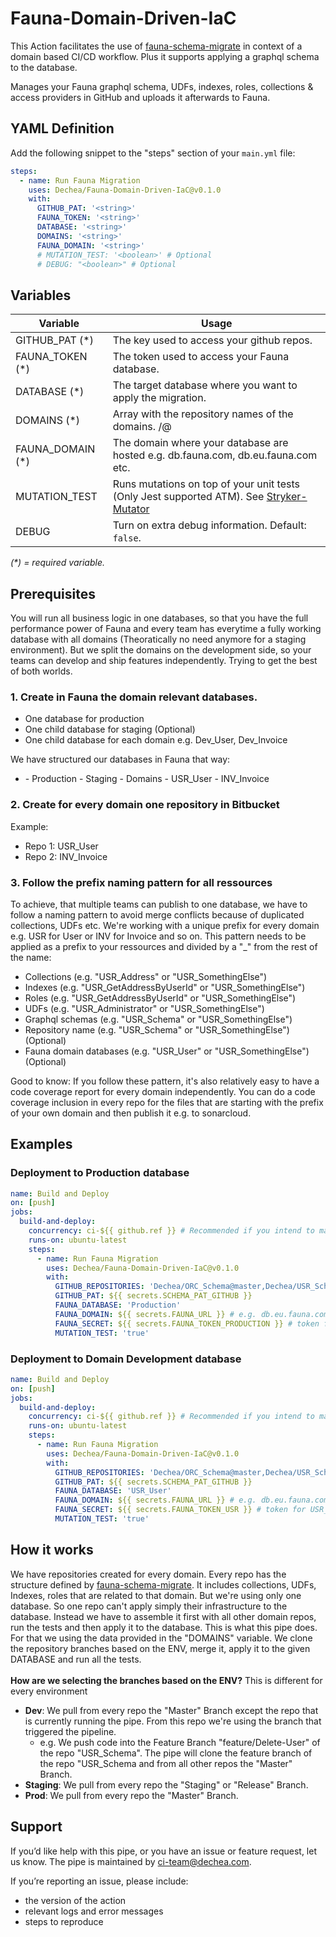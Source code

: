 # Fauna-Domain-Driven-IaC

This Action facilitates the use of [fauna-schema-migrate](https://github.com/fauna-labs/fauna-schema-migrate) in context of a domain based CI/CD workflow. Plus it supports applying a graphql schema to the database.

Manages your Fauna graphql schema, UDFs, indexes, roles, collections & access providers in GitHub and uploads it afterwards to Fauna.

## YAML Definition

Add the following snippet to the "steps" section of your `main.yml` file:

```yaml
steps:
  - name: Run Fauna Migration
    uses: Dechea/Fauna-Domain-Driven-IaC@v0.1.0
    with:
      GITHUB_PAT: '<string>'
      FAUNA_TOKEN: '<string>'
      DATABASE: '<string>'
      DOMAINS: '<string>' 
      FAUNA_DOMAIN: '<string>'
      # MUTATION_TEST: '<boolean>' # Optional
      # DEBUG: "<boolean>" # Optional
```
## Variables

| Variable              | Usage                                                       |
| --------------------- | ----------------------------------------------------------- |
| GITHUB_PAT (*)        | The key used to access your github repos. |
| FAUNA_TOKEN (*)       | The token used to access your Fauna database. |
| DATABASE (*)          | The target database where you want to apply the migration. |
| DOMAINS (*)           | Array with the repository names of the domains. <organization>/<repository>@<branch> |
| FAUNA_DOMAIN (*)      | The domain where your database are hosted e.g. db.fauna.com, db.eu.fauna.com etc.|
| MUTATION_TEST         | Runs mutations on top of your unit tests  (Only Jest supported ATM). See [Stryker-Mutator](https://stryker-mutator.io/) |
| DEBUG                 | Turn on extra debug information. Default: `false`. |

_(*) = required variable._

## Prerequisites

You will run all business logic in one databases, so that you have the full performance power of Fauna and every team has everytime a fully working database with all domains (Theoratically no need anymore for a staging environment). 
But we split the domains on the development side, so your teams can develop and ship features independently. Trying to get the best of both worlds.

### 1. Create in Fauna the domain relevant databases.

- One database for production
- One child database for staging (Optional)
- One child database for each domain e.g. Dev_User, Dev_Invoice

We have structured our databases in Fauna that way:

- <ProductName>
    - Production
    - Staging
    - Domains
        - USR_User
        - INV_Invoice

### 2. Create for every domain one repository in Bitbucket

Example:

- Repo 1: USR_User
- Repo 2: INV_Invoice

### 3. Follow the prefix naming pattern for all ressources

To achieve, that multiple teams can publish to one database, we have to follow a naming pattern to avoid merge conflicts because of duplicated collections, UDFs etc.
We're working with a unique prefix for every domain e.g. USR for User or INV for Invoice and so on.
This pattern needs to be applied as a prefix to your ressources and divided by a "_" from the rest of the name:

- Collections (e.g. "USR_Address" or "USR_SomethingElse")
- Indexes (e.g. "USR_GetAddressByUserId" or "USR_SomethingElse")
- Roles (e.g. "USR_GetAddressByUserId" or "USR_SomethingElse")
- UDFs (e.g. "USR_Administrator" or "USR_SomethingElse")
- Graphql schemas (e.g. "USR_Schema" or "USR_SomethingElse")
- Repository name (e.g. "USR_Schema" or "USR_SomethingElse") (Optional)
- Fauna domain databases (e.g. "USR_User" or "USR_SomethingElse") (Optional)

Good to know: If you follow these pattern, it's also relatively easy to have a code coverage report for every domain independently. You can do a code coverage inclusion in every repo for the files that are starting with the prefix of your own domain and then publish it e.g. to sonarcloud.

## Examples

### Deployment to Production database 
```yaml  
name: Build and Deploy
on: [push]
jobs:
  build-and-deploy:
    concurrency: ci-${{ github.ref }} # Recommended if you intend to make multiple deployments in quick succession.
    runs-on: ubuntu-latest
    steps:
      - name: Run Fauna Migration
        uses: Dechea/Fauna-Domain-Driven-IaC@v0.1.0
        with:
          GITHUB_REPOSITORIES: 'Dechea/ORC_Schema@master,Dechea/USR_Schema@master,Dechea/CLS_Schema@master,Dechea/HES_Schema@master'
          GITHUB_PAT: ${{ secrets.SCHEMA_PAT_GITHUB }}
          FAUNA_DATABASE: 'Production'
          FAUNA_DOMAIN: ${{ secrets.FAUNA_URL }} # e.g. db.eu.fauna.com
          FAUNA_SECRET: ${{ secrets.FAUNA_TOKEN_PRODUCTION }} # token for Production database
          MUTATION_TEST: 'true'
```
### Deployment to Domain Development database  
```yaml  
name: Build and Deploy
on: [push]
jobs:
  build-and-deploy:
    concurrency: ci-${{ github.ref }} # Recommended if you intend to make multiple deployments in quick succession.
    runs-on: ubuntu-latest
    steps:
      - name: Run Fauna Migration
        uses: Dechea/Fauna-Domain-Driven-IaC@v0.1.0
        with:
          GITHUB_REPOSITORIES: 'Dechea/ORC_Schema@master,Dechea/USR_Schema@master,Dechea/CLS_Schema@master,Dechea/HES_Schema@$GITHUB_REF'
          GITHUB_PAT: ${{ secrets.SCHEMA_PAT_GITHUB }}
          FAUNA_DATABASE: 'USR_User'
          FAUNA_DOMAIN: ${{ secrets.FAUNA_URL }} # e.g. db.eu.fauna.com
          FAUNA_SECRET: ${{ secrets.FAUNA_TOKEN_USR }} # token for USR_User database
          MUTATION_TEST: 'true'
```
  
## How it works
We have repositories created for every domain. Every repo has the structure defined by [fauna-schema-migrate](https://github.com/fauna-labs/fauna-schema-migrate). It includes collections, UDFs, Indexes, roles that are related to that domain. 
But we're using only one database. So one repo can't apply simply their infrastructure to the database. Instead we have to assemble it first with all other domain repos, run the tests and then apply it to the database. This is what this pipe does.
<br />
For that we using the data provided in the "DOMAINS" variable. We clone the repository branches based on the ENV, merge it, apply it to the given DATABASE and run all the tests.
<br /><br />
**How are we selecting the branches based on the ENV?**
This is different for every environment

- **Dev**: We pull from every repo the "Master" Branch except the repo that is currently running the pipe. From this repo we're using the branch that triggered the pipeline.
    - e.g. We push code into the Feature Branch "feature/Delete-User" of the repo "USR_Schema". The pipe will clone the feature branch of the repo "USR_Schema and from all other repos the "Master" Branch.
- **Staging**: We pull from every repo the "Staging" or "Release" Branch.
- **Prod**: We pull from every repo the "Master" Branch.

## Support
If you’d like help with this pipe, or you have an issue or feature request, let us know.
The pipe is maintained by ci-team@dechea.com.

If you’re reporting an issue, please include:

- the version of the action
- relevant logs and error messages
- steps to reproduce
